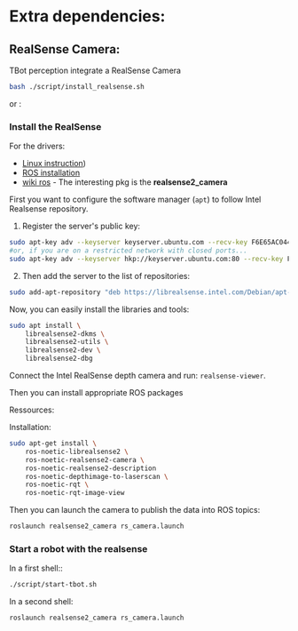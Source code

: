 # Extra dependencies:


## RealSense Camera:

TBot perception integrate a RealSense Camera

```sh
bash ./script/install_realsense.sh
```

or :

### Install the RealSense

For the drivers:

* [Linux instruction](https://github.com/IntelRealSense/librealsense/blob/master/doc/distribution_linux.md))
* [ROS installation](https://github.com/IntelRealSense/realsense-ros#installation-instructions)
* [wiki ros](http://wiki.ros.org/RealSense) - The interesting pkg is the **realsense2_camera**

First you want to configure the software manager (`apt`) to follow Intel Realsense repository.

1. Register the server's public key:

```bash
sudo apt-key adv --keyserver keyserver.ubuntu.com --recv-key F6E65AC044F831AC80A06380C8B3A55A6F3EFCDE
#or, if you are on a restricted network with closed ports...
sudo apt-key adv --keyserver hkp://keyserver.ubuntu.com:80 --recv-key F6E65AC044F831AC80A06380C8B3A55A6F3EFCDE
```

2. Then add the server to the list of repositories: 

```bash
sudo add-apt-repository "deb https://librealsense.intel.com/Debian/apt-repo $(lsb_release -cs) main" -u
```

Now, you can easily install the libraries and tools:

```bash
sudo apt install \
    librealsense2-dkms \
    librealsense2-utils \
    librealsense2-dev \
    librealsense2-dbg
```

Connect the Intel RealSense depth camera and run: `realsense-viewer`.

Then you can install appropriate ROS packages

Ressources:


Installation:

```bash
sudo apt-get install \
    ros-noetic-librealsense2 \
    ros-noetic-realsense2-camera \
    ros-noetic-realsense2-description
    ros-noetic-depthimage-to-laserscan \
    ros-noetic-rqt \
    ros-noetic-rqt-image-view
```

Then you can launch the camera to publish the data into ROS topics:

```bash
roslaunch realsense2_camera rs_camera.launch
```

### Start a robot with the realsense

In a first shell::

```sh
./script/start-tbot.sh
```

In a second shell:

```sh
roslaunch realsense2_camera rs_camera.launch
```


<!--
Switch-on a turtlebot and connect it to the machine.

Start ROS with the robot:

```bash
roslaunch turtlebot_bringup minimal.launch
```

Stop the programs (`ctrl-c`).

For a complete configuration: (turtlebot + laser + realsens...):

```bash
roslaunch tbot_bringup minimal.launch
```


## Gazebo simulation of tbot

```bash
roslaunch tbot_gazebo start_world.launch
roslaunch tbot_gazebo spawn_tbot.launch
```

### larm

```bash
roslaunch larm challenge-3.launch
```
-->
